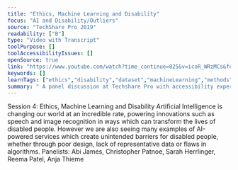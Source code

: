 ```yaml
---
title: "Ethics, Machine Learning and Disability"
focus: "AI and Disability/Outliers"
source: "TechShare Pro 2019"
readability: ["B"]
type: "Video with Transcript"
toolPurpose: []
toolAccessibilityIssues: []
openSource: true
link: "https://www.youtube.com/watch?time_continue=825&v=icoR_WRzMCs&feature=emb_logo"
keywords: []
learnTags: ["ethics","disability","dataset","machineLearning","methods","government","inclusivePractice"]
summary: " A panel discussion at Techshare Pro with accessibility experts on social and technological machine learning issues that need to be addressed.  "
---
```

Session 4: Ethics, Machine Learning and Disability Artificial Intelligence is changing our world at an incredible rate, powering innovations such as speech and image recognition in ways which can transform the lives of disabled people. However we are also seeing many examples of AI-powered services which create unintended barriers for disabled people, whether through poor design, lack of representative data or flaws in algorithms. Panelists: Abi James, Christopher Patnoe, Sarah Herrlinger, Reema Patel, Anja Thieme
